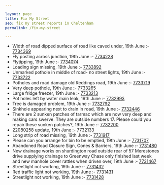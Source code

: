 ```yaml
---

layout: page
title: Fix My Street
seo: fix my street reports in Cheltenham
permalink: /fix-my-street

---
```


<!-- fix_marker starts -->

- Width of road dipped surface of road like caved under, 19th June :- [7734369](https://www.fixmystreet.com/report/7734369)
- Fly posting across junction, 19th June :- [7734228](https://www.fixmystreet.com/report/7734228)
- Flytipping, 19th June :- [7734074](https://www.fixmystreet.com/report/7734074)
- Loading sign missing, 19th June :- [7733892](https://www.fixmystreet.com/report/7733892)
- Unmarked pothole in middle of road- no street lights, 19th June :- [7733722](https://www.fixmystreet.com/report/7733722)
- Potholes and road damage old Reddings road, 19th June :- [7733719](https://www.fixmystreet.com/report/7733719)
- Very deep pothole, 19th June :- [7733265](https://www.fixmystreet.com/report/7733265)
- Large fridge freezer, 19th June :- [7733213](https://www.fixmystreet.com/report/7733213)
- Pot holes left by water main leak, 19th June :- [7732993](https://www.fixmystreet.com/report/7732993)
- Tree is damaged problem, 19th June :- [7732792](https://www.fixmystreet.com/report/7732792)
- Sinkhole appearing next to drain in road, 19th June :- [7732446](https://www.fixmystreet.com/report/7732446)
- There are 2 sunken patches of tarmac which are now very deep and making cars swerve. They are outside numbers 17. Please could you repair these sunken patches?, 19th June :- [7732200](https://www.fixmystreet.com/report/7732200)
- 22080258 update, 19th June :- [7732133](https://www.fixmystreet.com/report/7732133)
- Long strip of road missing, 19th June :- [7731917](https://www.fixmystreet.com/report/7731917)
- Please can you arrange for bin to be emptied, 19th June :- [7731707](https://www.fixmystreet.com/report/7731707)
- Abandoned Road Closure Sign, Cones & Barriers, 19th June :- [7731480](https://www.fixmystreet.com/report/7731480)
- New drainage works on shurdington road outside rear of 57 Merestones drive supplying drainage to Greenway Chase only finished last week and new manhole cover rattles when driven over, 19th June :- [7731467](https://www.fixmystreet.com/report/7731467)
- Streetlight not working, 19th June :- [7731432](https://www.fixmystreet.com/report/7731432)
- Red traffic light not working, 19th June :- [7731431](https://www.fixmystreet.com/report/7731431)
- Streetlight not working, 19th June :- [7731428](https://www.fixmystreet.com/report/7731428)

<!-- fix_marker ends -->